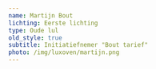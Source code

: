 ```yaml
---
name: Martijn Bout
lichting: Eerste lichting
type: Oude lul
old_style: true
subtitle: Initiatiefnemer "Bout tarief"
photo: /img/luxoven/martijn.png
---
```

